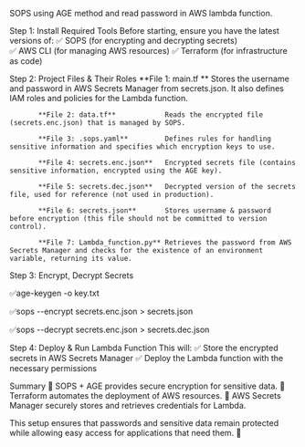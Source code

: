 

SOPS using AGE method and read password in AWS lambda function.

Step 1: Install Required Tools
Before starting, ensure you have the latest versions of:
✅ SOPS (for encrypting and decrypting secrets) <br />
✅ AWS CLI (for managing AWS resources)
✅ Terraform (for infrastructure as code)

Step 2: Project Files & Their Roles
           **File 1: main.tf **           Stores the username and password in AWS Secrets Manager from secrets.json. It also defines IAM roles and policies for the Lambda function.

           **File 2: data.tf**            Reads the encrypted file (secrets.enc.json) that is managed by SOPS.

           **File 3: .sops.yaml**         Defines rules for handling sensitive information and specifies which encryption keys to use.

           **File 4: secrets.enc.json**   Encrypted secrets file (contains sensitive information, encrypted using the AGE key).

           **File 5: secrets.dec.json**   Decrypted version of the secrets file, used for reference (not used in production).

           **File 6: secrets.json**       Stores username & password before encryption (this file should not be committed to version control).

           **File 7: Lambda_function.py** Retrieves the password from AWS Secrets Manager and checks for the existence of an environment variable, returning its value.



Step 3: Encrypt, Decrypt Secrets

✅age-keygen -o key.txt

✅sops --encrypt secrets.enc.json > secrets.json

✅sops --decrypt secrets.enc.json > secrets.dec.json



Step 4: Deploy & Run Lambda Function
This will:
✅ Store the encrypted secrets in AWS Secrets Manager
✅ Deploy the Lambda function with the necessary permissions

Summary
🔹 SOPS + AGE provides secure encryption for sensitive data.
🔹 Terraform automates the deployment of AWS resources.
🔹 AWS Secrets Manager securely stores and retrieves credentials for Lambda.

This setup ensures that passwords and sensitive data remain protected while allowing easy access for applications that need them. 🚀
